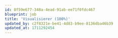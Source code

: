 ```yaml
---
id: 8f59e677-348a-4ead-91ab-ee71f0fdc467
blueprint: job
title: 'Visualisierer (100%)'
updated_by: c2f8321e-be41-4d83-b9ee-8136dba46b39
updated_at: 1711292454
---
```

